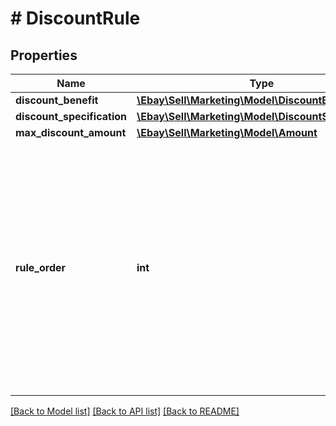 # # DiscountRule

## Properties

Name | Type | Description | Notes
------------ | ------------- | ------------- | -------------
**discount_benefit** | [**\Ebay\Sell\Marketing\Model\DiscountBenefit**](DiscountBenefit.md) |  | [optional]
**discount_specification** | [**\Ebay\Sell\Marketing\Model\DiscountSpecification**](DiscountSpecification.md) |  | [optional]
**max_discount_amount** | [**\Ebay\Sell\Marketing\Model\Amount**](Amount.md) |  | [optional]
**rule_order** | **int** | This field indicates the order in which the discountRules are presented. The value specified for this field must equal the associated minQuantity value. Required if you are creating a volume pricing promotion. | [optional]

[[Back to Model list]](../../README.md#models) [[Back to API list]](../../README.md#endpoints) [[Back to README]](../../README.md)
